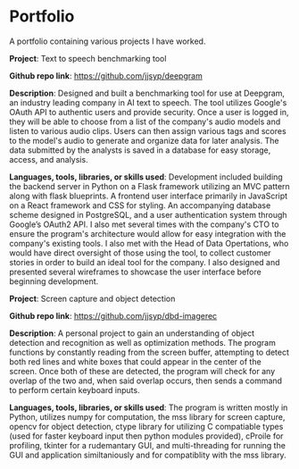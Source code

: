 # Portfolio
A portfolio containing various projects I have worked.


**Project**: Text to speech benchmarking tool

**Github repo link**: https://github.com/jjsyp/deepgram

**Description**: Designed and built a benchmarking tool for use at Deepgram, an industry leading company in AI text to 
speech.  The tool utilizes Google's OAuth API to authentic users and provide security.  Once a user is logged in, they
will be able to choose from a list of the company's audio models and listen to various audio clips.  Users can then
assign various tags and scores to the model's audio to generate and organize data for later analysis.  The data 
submitted by the analysts is saved in a database for easy storage, access, and analysis.


**Languages, tools, libraries, or skills used**: Development included building the backend server in Python on a Flask 
framework utilizing an MVC pattern along with flask blueprints. A frontend user interface primarily in JavaScript 
on a React framework and CSS for styling. An accompanying database scheme designed in PostgreSQL, and a user 
authentication system through Google’s OAuth2 API. 
I also met several times with the company's CTO to ensure the program's architecture would allow for easy
integration with the company's existing tools.  I also met with the Head of Data Opertations, who would have direct
oversight of those using the tool, to collect customer stories in order to build an ideal tool for the company. 
I also designed and presented several wireframes to showcase the user interface before beginning development.


**Project**: Screen capture and object detection

**Github repo link**: https://github.com/jjsyp/dbd-imagerec

**Description**: A personal project to gain an understanding of object detection and recognition as well as optimization methods.
The program functions by constantly reading from the screen buffer, attempting to detect both red lines and white boxes that 
could appear in the center of the screen.  Once both of these are detected, the program will check for any overlap of the two 
and, when said overlap occurs, then sends a command to perform certain keyboard inputs.


**Languages, tools, libraries, or skills used**: The program is written mostly in Python, utilizes numpy for computation, the 
mss library for screen capture, opencv for object detection, ctype library for utilizing C compatiable types (used for 
faster keyboard input then python modules provided), cProile for profiling, tkinter for a rudemantary GUI, and 
multi-threading for running the GUI and application similtaniously and for compatiblity with the mss library. 
